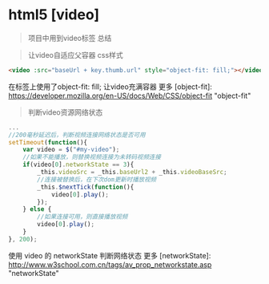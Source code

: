 # html5 [video]
> 项目中用到video标签 总结

> 让video自适应父容器 css样式
```html
<video :src="baseUrl + key.thumb.url" style="object-fit: fill;"></video>
```
在标签上使用了object-fit: fill; 让video充满容器 
更多 [object-fit]: https://developer.mozilla.org/en-US/docs/Web/CSS/object-fit   "object-fit"

> 判断video资源网络状态
```javascript
...
//200毫秒延迟后，判断视频连接网络状态是否可用
setTimeout(function(){
	var video = $("#my-video");
	//如果不能播放，则替换视频连接为未转码视频连接
	if(video[0].networkState == 3){
		_this.videoSrc = _this.baseUrl2 + _this.videoBaseSrc;
		//连接被替换后，在下次dom更新时播放视频
		_this.$nextTick(function(){
			video[0].play();
		});
	} else {
		//如果连接可用，则直接播放视频
		video[0].play();
	}
}, 200);
```
使用 video 的 networkState 判断网络状态 
更多 [networkState]: http://www.w3school.com.cn/tags/av_prop_networkstate.asp   "networkState"